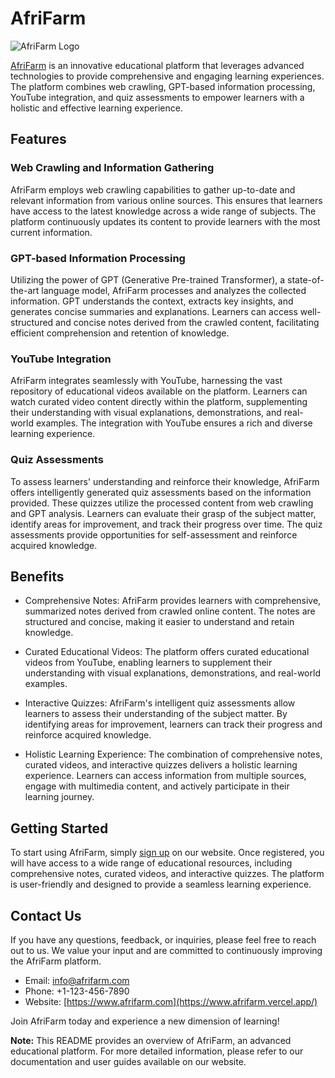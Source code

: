 # AfriFarm

![AfriFarm Logo]()

[AfriFarm](https://afri-farm.vercel.app/) is an innovative educational platform that leverages advanced technologies to provide comprehensive and engaging learning experiences. The platform combines web crawling, GPT-based information processing, YouTube integration, and quiz assessments to empower learners with a holistic and effective learning experience.

## Features

### Web Crawling and Information Gathering

AfriFarm employs web crawling capabilities to gather up-to-date and relevant information from various online sources. This ensures that learners have access to the latest knowledge across a wide range of subjects. The platform continuously updates its content to provide learners with the most current information.

### GPT-based Information Processing

Utilizing the power of GPT (Generative Pre-trained Transformer), a state-of-the-art language model, AfriFarm processes and analyzes the collected information. GPT understands the context, extracts key insights, and generates concise summaries and explanations. Learners can access well-structured and concise notes derived from the crawled content, facilitating efficient comprehension and retention of knowledge.

### YouTube Integration

AfriFarm integrates seamlessly with YouTube, harnessing the vast repository of educational videos available on the platform. Learners can watch curated video content directly within the platform, supplementing their understanding with visual explanations, demonstrations, and real-world examples. The integration with YouTube ensures a rich and diverse learning experience.

### Quiz Assessments

To assess learners' understanding and reinforce their knowledge, AfriFarm offers intelligently generated quiz assessments based on the information provided. These quizzes utilize the processed content from web crawling and GPT analysis. Learners can evaluate their grasp of the subject matter, identify areas for improvement, and track their progress over time. The quiz assessments provide opportunities for self-assessment and reinforce acquired knowledge.

## Benefits

- Comprehensive Notes: AfriFarm provides learners with comprehensive, summarized notes derived from crawled online content. The notes are structured and concise, making it easier to understand and retain knowledge.

- Curated Educational Videos: The platform offers curated educational videos from YouTube, enabling learners to supplement their understanding with visual explanations, demonstrations, and real-world examples.

- Interactive Quizzes: AfriFarm's intelligent quiz assessments allow learners to assess their understanding of the subject matter. By identifying areas for improvement, learners can track their progress and reinforce acquired knowledge.

- Holistic Learning Experience: The combination of comprehensive notes, curated videos, and interactive quizzes delivers a holistic learning experience. Learners can access information from multiple sources, engage with multimedia content, and actively participate in their learning journey.

## Getting Started

To start using AfriFarm, simply [sign up](https://www.afrifarm.com/signup) on our website. Once registered, you will have access to a wide range of educational resources, including comprehensive notes, curated videos, and interactive quizzes. The platform is user-friendly and designed to provide a seamless learning experience.

## Contact Us

If you have any questions, feedback, or inquiries, please feel free to reach out to us. We value your input and are committed to continuously improving the AfriFarm platform.

- Email: info@afrifarm.com
- Phone: +1-123-456-7890
- Website: [https://www.afrifarm.com](https://www.afrifarm.vercel.app/)

Join AfriFarm today and experience a new dimension of learning!

**Note:** This README provides an overview of AfriFarm, an advanced educational platform. For more detailed information, please refer to our documentation and user guides available on our website.
